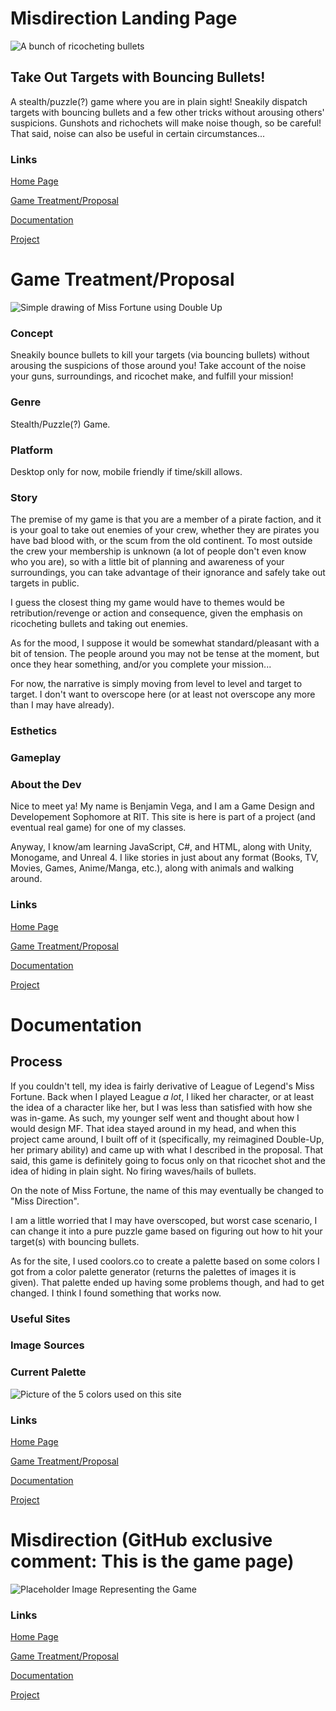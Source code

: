 # Misdirection Landing Page

![A bunch of ricocheting bullets]("media/Ricochet_control.png" "A bunch of ricocheting bullets")

## Take Out Targets with Bouncing Bullets!

A stealth/puzzle(?) game where you are in plain sight!  Sneakily dispatch targets with bouncing bullets and a few other tricks without arousing others' suspicions.  Gunshots and richochets will make noise though, so be careful!  That said, noise can also be useful in certain circumstances...

### Links
[Home Page](index.html)

[Game Treatment/Proposal](proposal.html)

[Documentation](documentation.html)

[Project](project.html)



# Game Treatment/Proposal

![Simple drawing of Miss Fortune using Double Up]("media/doubleUp.png" "Simple drawing of Miss Fortune using Double Up")

### Concept
Sneakily bounce bullets to kill your targets (via bouncing bullets) without arousing the suspicions of those around you!  Take account of the noise your guns, surroundings, and ricochet make, and fulfill your mission!

### Genre
Stealth/Puzzle(?) Game.

### Platform
Desktop only for now, mobile friendly if time/skill allows.

### Story
The premise of my game is that you are a member of a pirate faction, and it is your goal to take out enemies of your crew, whether they are pirates you have bad blood with, or the scum from the old continent.  To most outside the crew your membership is unknown (a lot of people don't even know who you are), so with a little bit of planning and awareness of your surroundings, you can take advantage of their ignorance and safely take out targets in public.

I guess the closest thing my game would have to themes would be retribution/revenge or action and consequence, given the emphasis on ricocheting bullets and taking out enemies.

As for the mood, I suppose it would be somewhat standard/pleasant with a bit of tension.  The people around you may not be tense at the moment, but once they hear something, and/or you complete your mission...

For now, the narrative is simply moving from level to level and target to target. I don't want to overscope here (or at least not overscope any more than I may have already).

### Esthetics

### Gameplay

### About the Dev
Nice to meet ya! My name is Benjamin Vega, and I am a Game Design and Developement Sophomore at RIT.  This site is here is part of a project (and eventual real game) for one of my classes.

Anyway, I know/am learning JavaScript, C#, and HTML, along with Unity, Monogame, and Unreal 4.  I like stories in just about any format (Books, TV, Movies, Games, Anime/Manga, etc.), along with animals and walking around.

### Links
[Home Page](index.html)

[Game Treatment/Proposal](proposal.html)

[Documentation](documentation.html)

[Project](project.html)

# Documentation

## Process
If you couldn't tell, my idea is fairly derivative of League of Legend's Miss Fortune.  Back when I played League *a lot*, I liked her character, or at least the idea of a character like her, but I was less than satisfied with how she was in-game.  As such, my younger self went and thought about how I would design MF. That idea stayed around in my head, and when this project came around, I built off of it (specifically, my reimagined Double-Up, her primary ability) and came up with what I described in the proposal.  That said, this game is definitely going to focus only on that ricochet shot and the idea of hiding in plain sight.  No firing waves/hails of bullets.

On the note of Miss Fortune, the name of this may eventually be changed to "Miss Direction".

I am a little worried that I may have overscoped, but worst case scenario, I can change it into a pure puzzle game based on figuring out how to hit your target(s) with bouncing bullets.

As for the site, I used coolors.co to create a palette based on some colors I got from a color palette generator (returns the palettes of images it is given).  That palette ended up having some problems though, and had to get changed.  I think I found something that works now.

### Useful Sites

### Image Sources

### Current Palette
![Picture of the 5 colors used on this site]("media/c6532f-dddddd-483526-514d5e-891b13.png" "Picture of the 5 colors used on this site")

### Links
[Home Page](index.html)

[Game Treatment/Proposal](proposal.html)

[Documentation](documentation.html)

[Project](project.html)


# Misdirection (GitHub exclusive comment: This is the game page)

![Placeholder Image Representing the Game]("media/exampleMedia.png" "Placeholder Image Representing the Game")

### Links
[Home Page](index.html)

[Game Treatment/Proposal](proposal.html)

[Documentation](documentation.html)

[Project](project.html)
